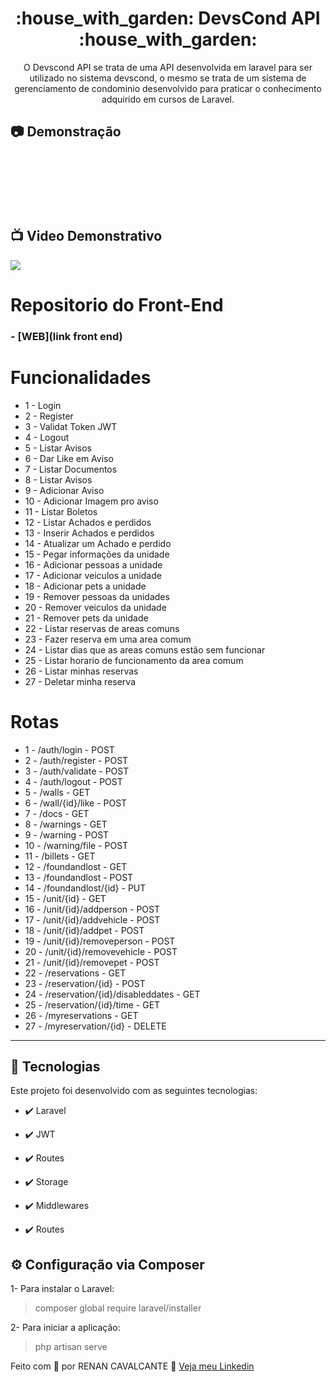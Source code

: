 <h1 align="center">:house_with_garden: DevsCond API :house_with_garden:</h1>

<p align="center">O Devscond API se trata de uma API desenvolvida em laravel para ser utilizado no sistema devscond, o mesmo se trata de um sistema de gerenciamento de condominio desenvolvido para praticar o conhecimento adquirido em cursos de Laravel.</p>

## :camera: Demonstração

<div align="center" >
  <img src=""><br/><br/>
  <img src=""><br/><br/>
  <img src=""><br/><br/>
  <img src=""><br/><br/>
</div><br/>

## :tv: Video Demonstrativo

<a href="">
  <img src="link video demonstrativo"/>
</a>

# Repositorio do Front-End

### - [WEB](link front end)

# Funcionalidades

 - 1 - Login
 - 2 - Register
 - 3 - Validat Token JWT
 - 4 - Logout
 - 5 - Listar Avisos
 - 6 - Dar Like em Aviso
 - 7 - Listar Documentos
 - 8 - Listar Avisos
 - 9 - Adicionar Aviso
 - 10 - Adicionar Imagem pro aviso
 - 11 - Listar Boletos
 - 12 - Listar Achados e perdidos
 - 13 - Inserir Achados e perdidos
 - 14 - Atualizar um Achado e perdido
 - 15 - Pegar informações da unidade
 - 16 - Adicionar pessoas a unidade
 - 17 - Adicionar veiculos a unidade
 - 18 - Adicionar pets a unidade
 - 19 - Remover pessoas da unidades
 - 20 - Remover veiculos da unidade
 - 21 - Remover pets da unidade
 - 22 - Listar reservas de areas comuns
 - 23 - Fazer reserva em uma area comum
 - 24 - Listar dias que as areas comuns estão sem funcionar
 - 25 - Listar horario de funcionamento da area comum
 - 26 - Listar minhas reservas
 - 27 - Deletar minha reserva


# Rotas

  - 1 - /auth/login - POST
 - 2 - /auth/register - POST
 - 3 - /auth/validate - POST
 - 4 - /auth/logout - POST
 - 5 - /walls - GET
 - 6 - /wall/{id}/like - POST
 - 7 - /docs - GET
 - 8 - /warnings - GET
 - 9 - /warning - POST
 - 10 - /warning/file - POST
 - 11 - /billets - GET
 - 12 - /foundandlost - GET
 - 13 - /foundandlost - POST
 - 14 - /foundandlost/{id} - PUT
 - 15 - /unit/{id} - GET
 - 16 - /unit/{id}/addperson - POST
 - 17 - /unit/{id}/addvehicle - POST
 - 18 - /unit/{id}/addpet - POST
 - 19 - /unit/{id}/removeperson - POST
 - 20 - /unit/{id}/removevehicle - POST
 - 21 - /unit/{id}/removepet - POST
 - 22 - /reservations - GET
 - 23 - /reservation/{id} - POST
 - 24 - /reservation/{id}/disableddates - GET
 - 25 - /reservation/{id}/time - GET
 - 26 - /myreservations - GET
 - 27 - /myreservation/{id} - DELETE

---


## 🚀 Tecnologias

Este projeto foi desenvolvido com as seguintes tecnologias:


- ✔️ Laravel

- ✔️ JWT

- ✔️ Routes

- ✔️ Storage

- ✔️ Middlewares

- ✔️ Routes


## ⚙ Configuração via Composer

1- Para instalar o Laravel:
> composer global require laravel/installer

2- Para iniciar a aplicação:
> php artisan serve



Feito com 💜 por RENAN CAVALCANTE 👋 [Veja meu Linkedin](https://www.linkedin.com/in/renanweb/)
<br>
